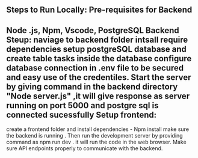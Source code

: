 Steps to Run Locally:
Pre-requisites for Backend
--------------------------
Node .js, Npm, Vscode, PostgreSQL
Backend Steup:
naviage to backend folder
intsall require dependencies
setup postgreSQL database and create table tasks inside the database
configure database connection in .env file to be secured and easy use of the credentiles.
Start the server by giving command in the backend directory "Node server.js" ,it will give response as server running on port 5000 and postgre sql is connected sucessfully
Setup frontend:
---------------
create a frontend folder and install dependencies - Npm install
make sure the backend is running .
Then run the development server by providing command as npm run dev .
it will run the code in the web browser.
Make sure API endpoints properly to communicate with the backend.

